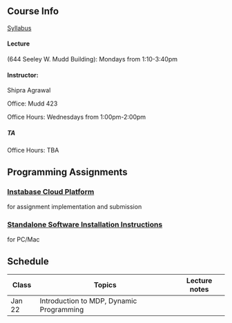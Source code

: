 ## Course Info

[Syllabus](Reinforcement%20Learning%20course%20syllabus.pdf)

#### Lecture 
(644 Seeley W. Mudd Building): Mondays from 1:10-3:40pm

#### Instructor: 
Shipra Agrawal

Office: Mudd 423

Office Hours: Wednesdays from 1:00pm-2:00pm



##### TA 
Office Hours: TBA

## Programming Assignments
### [Instabase Cloud Platform](cloud.md) 
for assignment implementation and submission
### [Standalone Software Installation Instructions](installation.md) 
for PC/Mac

## Schedule

| Class|Topics|  Lecture notes |
|------|------|----------------|
|Jan 22    | Introduction to MDP, Dynamic Programming     |                |

